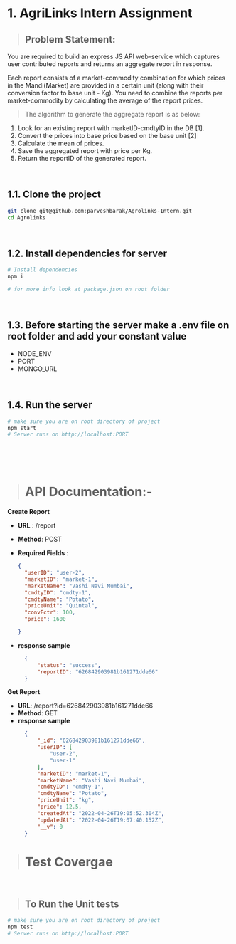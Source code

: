 # 1. AgriLinks Intern Assignment

> ## Problem Statement:

You are required to build an express JS API web-service which captures user contributed reports and returns an aggregate report in response.

Each report consists of a market-commodity combination for which prices in the Mandi(Market) are provided in a certain unit (along with their conversion factor to base unit - Kg).
You need to combine the reports per market-commodity by calculating the average of the report prices.

> The algorithm to generate the aggregate report is as below:
1. Look for an existing report with marketID-cmdtyID in the DB [1].
2. Convert the prices into base price based on the base unit [2]
3. Calculate the mean of prices.
4. Save the aggregated report with price per Kg.
5. Return the reportID of the generated report.


<br>

## 1.1. Clone the project

```bash
git clone git@github.com:parveshbarak/Agrolinks-Intern.git
cd Agrolinks
```

<br>

## 1.2. Install dependencies for server

```bash
# Install dependencies
npm i

# for more info look at package.json on root folder
```

<br>

## 1.3. Before starting the server make a .env file on root folder and add your constant value

- NODE_ENV
- PORT
- MONGO_URL

<br>

## 1.4. Run the server

```bash
# make sure you are on root directory of project
npm start
# Server runs on http://localhost:PORT

```


<br><br><br>

> # API Documentation:-

**Create Report**

- **URL** : /report

- **Method**: POST
- **Required Fields** :
  ```json
  {
    "userID": "user-2",
    "marketID": "market-1",
    "marketName": "Vashi Navi Mumbai",
    "cmdtyID": "cmdty-1",
    "cmdtyName": "Potato",
    "priceUnit": "Quintal",
    "convFctr": 100,
    "price": 1600

  }
  ```
- **response sample**
  ```json
    {
        "status": "success",
        "reportID": "626842903981b161271dde66"
    }
  ```

**Get Report**

- **URL**: /report?id=626842903981b161271dde66
- **Method**: GET
- **response sample**
  ```json
    {
        "_id": "626842903981b161271dde66",
        "userID": [
            "user-2",
            "user-1"
        ],
        "marketID": "market-1",
        "marketName": "Vashi Navi Mumbai",
        "cmdtyID": "cmdty-1",
        "cmdtyName": "Potato",
        "priceUnit": "kg",
        "price": 12.5,
        "createdAt": "2022-04-26T19:05:52.304Z",
        "updatedAt": "2022-04-26T19:07:40.152Z",
        "__v": 0
    }
  ```
> # Test Covergae
<br>


> ## To Run the Unit tests

```bash
# make sure you are on root directory of project
npm test
# Server runs on http://localhost:PORT

```
